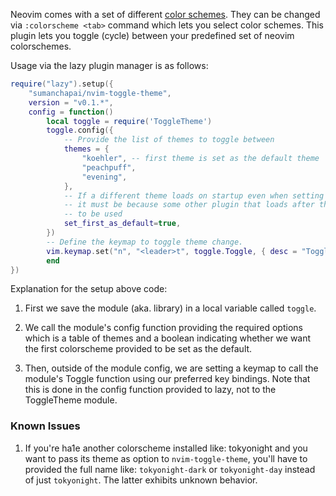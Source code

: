 Neovim comes with a set of different [color schemes](https://neovim.io/doc/user/usr_06.html#06.3).
They can be changed via `:colorscheme <tab>` command which lets you select color schemes. This plugin
lets you toggle (cycle) between your predefined set of neovim colorschemes.

Usage via the lazy plugin manager is as follows:

```lua
require("lazy").setup({
    "sumanchapai/nvim-toggle-theme",
    version = "v0.1.*",
    config = function()
        local toggle = require('ToggleTheme')
        toggle.config({
            -- Provide the list of themes to toggle between
            themes = {
                "koehler", -- first theme is set as the default theme
                "peachpuff",
                "evening",
            },
            -- If a different theme loads on startup even when setting this to true,
            -- it must be because some other plugin that loads after this defines that theme
            -- to be used
            set_first_as_default=true,
        })
        -- Define the keymap to toggle theme change.
        vim.keymap.set("n", "<leader>t", toggle.Toggle, { desc = "Toggle theme" })
        end
})
```

Explanation for the setup above code:

1. First we save the module (aka. library) in a local variable called `toggle`.

2. We call the module's config function providing the required options which is a table of themes
   and a boolean indicating whether we want the first colorscheme provided to be set as the default.
3. Then, outside of the module config, we are setting a keymap to call the module's Toggle function
   using our preferred key bindings. Note that this is done in the config function provided to lazy,
   not to the ToggleTheme module.

### Known Issues

1. If you're ha1e another colorscheme installed like: tokyonight and you want to pass its theme as option to
   `nvim-toggle-theme`, you'll have to provided the full name like: `tokyonight-dark` or `tokyonight-day` instead of just `tokyonight`.
   The latter exhibits unknown behavior.
